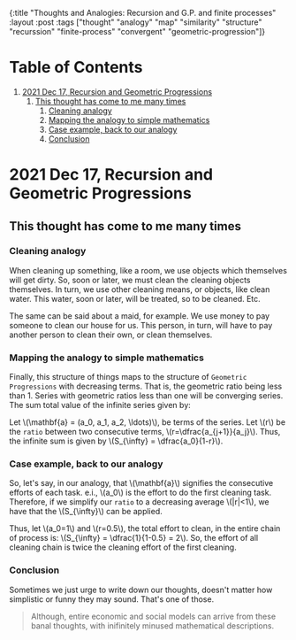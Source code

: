 {:title "Thoughts and Analogies: Recursion and G.P. and finite processes"
 :layout :post
 :tags  ["thought" "analogy" "map" "similarity" "structure" "recurssion" "finite-process" "convergent" "geometric-progression"]}

# Table of Contents

1.  [2021 Dec 17, Recursion and Geometric Progressions](#org4bde05e)
    1.  [This thought has come to me many times](#orgc3b9e73)
        1.  [Cleaning analogy](#orgc5dbb34)
        2.  [Mapping the analogy to simple mathematics](#orga8897af)
        3.  [Case example, back to our analogy](#org0b2715d)
        4.  [Conclusion](#org9c28557)


<a id="org4bde05e"></a>

# 2021 Dec 17, Recursion and Geometric Progressions


<a id="orgc3b9e73"></a>

## This thought has come to me many times


<a id="orgc5dbb34"></a>

### Cleaning analogy

When cleaning up something, like a room, we use objects which
themselves will get dirty. So, soon or later, we must clean the
cleaning objects themselves. In turn, we use other cleaning means, or
objects, like clean water. This water, soon or later, will be
treated, so to be cleaned. Etc.

The same can be said about a maid, for example. We use money to pay
someone to clean our house for us. This person, in turn, will have to
pay another person to clean their own, or clean themselves.


<a id="orga8897af"></a>

### Mapping the analogy to simple mathematics

Finally, this structure of things maps to the structure of `Geometric
Progressions` with decreasing terms. That is, the geometric ratio
being less than 1. Series with geometric ratios less than one will be
converging series. The sum total value of the infinite series given
by:

Let \\(\mathbf{a} = (a_0, a_1, a_2, \ldots)\\), be terms of the
series. Let \\(r\\) be the `ratio` between two consecutive terms,
\\(r=\dfrac{a_{j+1}}{a_j}\\). Thus, the infinite sum is given by
\\(S_\{\infty\} = \dfrac{a_0}{1-r}\\).


<a id="org0b2715d"></a>

### Case example, back to our analogy

So, let's say, in our analogy, that \\(\mathbf{a}\\) signifies the
consecutive efforts of each task. e.i., \\(a_0\\) is the effort to do the
first cleaning task. Therefore, if we simplify our `ratio` to a decreasing
average \\(|r|<1\\), we have that the \\(S_\{\infty\}\\) can be applied.

Thus, let \\(a_0=1\\) and \\(r=0.5\\), the total effort to clean, in the
entire chain of process is:  \\(S_\{\infty\} = \dfrac{1}{1-0.5} = 2\\). So,
the effort of all cleaning chain is twice the cleaning effort of the
first cleaning.


<a id="org9c28557"></a>

### Conclusion

Sometimes we just urge to write down our thoughts, doesn't matter how
simplistic or funny they may sound. That's one of those.

> Although, entire economic and social models can arrive from these
> banal thoughts, with inifinitely minused mathematical descriptions.

